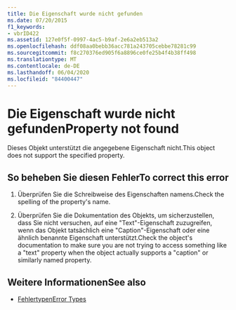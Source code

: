 ```yaml
---
title: Die Eigenschaft wurde nicht gefunden
ms.date: 07/20/2015
f1_keywords:
- vbrID422
ms.assetid: 127e0f5f-0997-4ac5-b9af-2e6a2eb513a2
ms.openlocfilehash: ddf08aa0bebb36acc781a243705cebbe78281c99
ms.sourcegitcommit: f8c270376ed905f6a8896ce0fe25b4f4b38ff498
ms.translationtype: MT
ms.contentlocale: de-DE
ms.lasthandoff: 06/04/2020
ms.locfileid: "84400447"
---
```

# <a name="property-not-found"></a><span data-ttu-id="f3e23-102">Die Eigenschaft wurde nicht gefunden</span><span class="sxs-lookup"><span data-stu-id="f3e23-102">Property not found</span></span>
<span data-ttu-id="f3e23-103">Dieses Objekt unterstützt die angegebene Eigenschaft nicht.</span><span class="sxs-lookup"><span data-stu-id="f3e23-103">This object does not support the specified property.</span></span>  
  
## <a name="to-correct-this-error"></a><span data-ttu-id="f3e23-104">So beheben Sie diesen Fehler</span><span class="sxs-lookup"><span data-stu-id="f3e23-104">To correct this error</span></span>  
  
1. <span data-ttu-id="f3e23-105">Überprüfen Sie die Schreibweise des Eigenschaften namens.</span><span class="sxs-lookup"><span data-stu-id="f3e23-105">Check the spelling of the property's name.</span></span>  
  
2. <span data-ttu-id="f3e23-106">Überprüfen Sie die Dokumentation des Objekts, um sicherzustellen, dass Sie nicht versuchen, auf eine "Text"-Eigenschaft zuzugreifen, wenn das Objekt tatsächlich eine "Caption"-Eigenschaft oder eine ähnlich benannte Eigenschaft unterstützt.</span><span class="sxs-lookup"><span data-stu-id="f3e23-106">Check the object's documentation to make sure you are not trying to access something like a "text" property when the object actually supports a "caption" or similarly named property.</span></span>  
  
## <a name="see-also"></a><span data-ttu-id="f3e23-107">Weitere Informationen</span><span class="sxs-lookup"><span data-stu-id="f3e23-107">See also</span></span>

- [<span data-ttu-id="f3e23-108">Fehlertypen</span><span class="sxs-lookup"><span data-stu-id="f3e23-108">Error Types</span></span>](../../programming-guide/language-features/error-types.md)
